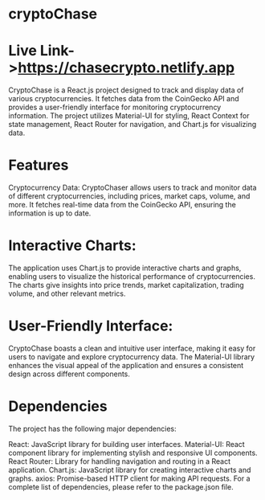 # cryptoChase
 
# Live Link->https://chasecrypto.netlify.app




CryptoChase is a React.js project designed to track and display data of various cryptocurrencies. It fetches data from the CoinGecko API and provides a user-friendly interface for monitoring cryptocurrency information. The project utilizes Material-UI for styling, React Context for state management, React Router for navigation, and Chart.js for visualizing data.

# Features
Cryptocurrency Data: CryptoChaser allows users to track and monitor data of different cryptocurrencies, including prices, market caps, volume, and more. It fetches real-time data from the CoinGecko API, ensuring the information is up to date.

# Interactive Charts:
The application uses Chart.js to provide interactive charts and graphs, enabling users to visualize the historical performance of cryptocurrencies. The charts give insights into price trends, market capitalization, trading volume, and other relevant metrics.

# User-Friendly Interface: 
CryptoChase boasts a clean and intuitive user interface, making it easy for users to navigate and explore cryptocurrency data. The Material-UI library enhances the visual appeal of the application and ensures a consistent design across different components.


# Dependencies
The project has the following major dependencies:

React: JavaScript library for building user interfaces.
Material-UI: React component library for implementing stylish and responsive UI components.
React Router: Library for handling navigation and routing in a React application.
Chart.js: JavaScript library for creating interactive charts and graphs.
axios: Promise-based HTTP client for making API requests.
For a complete list of dependencies, please refer to the package.json file.

